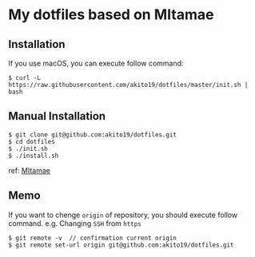 # My dotfiles based on MItamae

## Installation
If you use macOS, you can execute follow command:

```
$ curl -L https://raw.githubusercontent.com/akito19/dotfiles/master/init.sh | bash
```

## Manual Installation
```
$ git clone git@github.com:akito19/dotfiles.git
$ cd dotfiles
$ ./init.sh
$ ./install.sh
```

ref: [MItamae](https://github.com/k0kubun/mitamae)

## Memo
If you want to chenge `origin` of repository, you should execute follow command.
e.g. Changing `SSH` from `https`

```
$ git remote -v  // confirmation current origin
$ git remote set-url origin git@github.com:akito19/dotfiles.git
```
